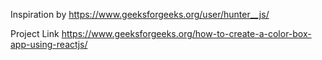 Inspiration by https://www.geeksforgeeks.org/user/hunter__js/

Project Link https://www.geeksforgeeks.org/how-to-create-a-color-box-app-using-reactjs/
